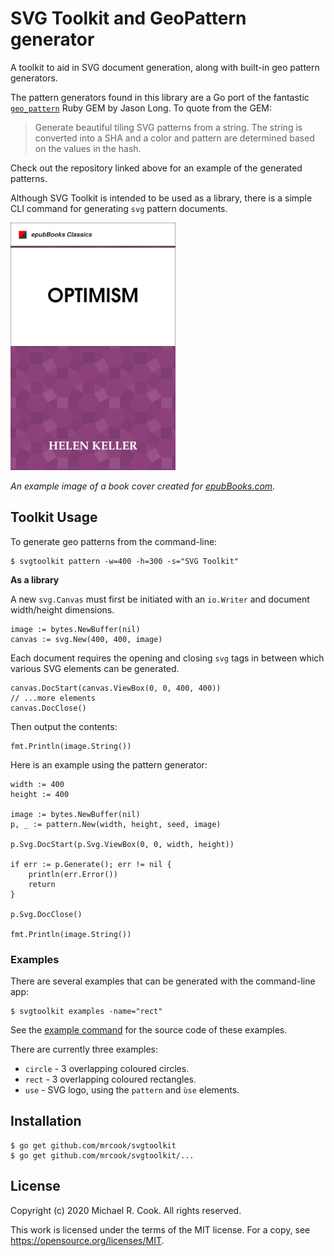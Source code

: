 # SVG Toolkit and GeoPattern generator

A toolkit to aid in SVG document generation, along with built-in geo pattern generators.

The pattern generators found in this library are a Go port of the fantastic
[`geo_pattern`](https://github.com/jasonlong/geo_pattern/) Ruby GEM by Jason Long.
To quote from the GEM:

> Generate beautiful tiling SVG patterns from a string. The string is converted into
> a SHA and a color and pattern are determined based on the values in the hash.

Check out the repository linked above for an example of the generated patterns.

Although SVG Toolkit is intended to be used as a library, there is a simple CLI
command for generating `svg` pattern documents.

![book cover example: Optimism by Helen Keller](example.jpg)

_An example image of a book cover created for [epubBooks.com](https://www.epubbooks.com/book/1322-optimism)._


## Toolkit Usage

To generate geo patterns from the command-line:

    $ svgtoolkit pattern -w=400 -h=300 -s="SVG Toolkit"


**As a library**

A new `svg.Canvas` must first be initiated with an `io.Writer` and document
width/height dimensions.

	image := bytes.NewBuffer(nil)
	canvas := svg.New(400, 400, image)

Each document requires the opening and closing `svg` tags in between which
various SVG elements can be generated.

	canvas.DocStart(canvas.ViewBox(0, 0, 400, 400))
	// ...more elements
	canvas.DocClose()

Then output the contents:

	fmt.Println(image.String())

Here is an example using the pattern generator:

    width := 400
    height := 400

	image := bytes.NewBuffer(nil)
	p, _ := pattern.New(width, height, seed, image)

	p.Svg.DocStart(p.Svg.ViewBox(0, 0, width, height))

	if err := p.Generate(); err != nil {
		println(err.Error())
		return
	}

	p.Svg.DocClose()

	fmt.Println(image.String())


### Examples

There are several examples that can be generated with the command-line app:

    $ svgtoolkit examples -name="rect"

See the [example command](cmd/svgtoolkit/examples/examples.go) for the source code of these examples.

There are currently three examples:

* `circle` - 3 overlapping coloured circles.
* `rect`   - 3 overlapping coloured rectangles.
* `use`    - SVG logo, using the `pattern` and `ùse` elements. 


## Installation

    $ go get github.com/mrcook/svgtoolkit
    $ go get github.com/mrcook/svgtoolkit/...


## License

Copyright (c) 2020 Michael R. Cook. All rights reserved.

This work is licensed under the terms of the MIT license.
For a copy, see <https://opensource.org/licenses/MIT>.
